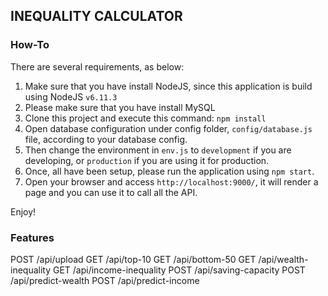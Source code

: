 INEQUALITY CALCULATOR
----------------------

### How-To

There are several requirements, as below:

1. Make sure that you have install NodeJS, since this application is build using NodeJS `v6.11.3`
2. Please make sure that you have install MySQL
3. Clone this project and execute this command: `npm install`
4. Open database configuration under config folder, `config/database.js` file, according to your database config.
5. Then change the environment in `env.js` to `development` if you are developing, or `production` if you are using it for production.
6. Once, all have been setup, please run the application using `npm start`.
7. Open your browser and access `http://localhost:9000/`, it will render a page and you can use it to call all the API.

Enjoy!

### Features

POST /api/upload
GET  /api/top-10
GET  /api/bottom-50
GET  /api/wealth-inequality
GET  /api/income-inequality
POST /api/saving-capacity
POST /api/predict-wealth
POST /api/predict-income
